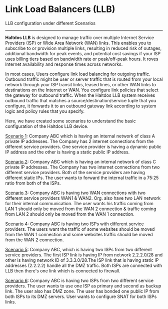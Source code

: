 # Link Load Balancers (LLB)

LLB configuration under different Scenarios

---

**Haltdos LLB** is designed to manage traffic over multiple Internet Service Providers (ISP) or Wide Area Network (WAN) links. This enables you to subscribe to or provision multiple links, resulting in reduced risk of outages, additional bandwidth for peak events, and potential cost savings if your ISP uses billing tiers based on bandwidth rate or peak/off-peak hours. It roves Internet availability and response times across networks.  

In most cases, Users configure link load balancing for outgoing traffic. Outbound traffic might be user or server traffic that is routed from your local network through your ISP transit links, leased lines, or other WAN links to destinations on the Internet or WAN. You configure link policies that select the gateway for outbound traffic.
When the Haltdos LLB system receives outbound traffic that matches a source/destination/service tuple that you configure, it forwards it to an outbound gateway link according to system logic and policy rules that you specify.  

Here, we have created some scenarios to understand the basic configuration of the Haltdos LLB device.

[Scenario 1](scenario-1.md)​: Company ABC which is having an internal network of class A private IP addresses. The Company has 2 internet connections from the different service providers. One service provider is having a dynamic public IP address and the other is having a static public IP address.  

[Scenario 2](scenario-2.md)​: Company ABC which is having an internal network of class C private IP addresses. The Company has two internet connections from two different service providers. Both of the service providers are having different static IPs. The user wants to forward the internal traffic in a 75:25 ratio from both of the ISPs.  

[Scenario 3](scenario-3.md)​: Company ABC is having two WAN connections with two different service providers WAN1 & WAN2. Org. also have two LAN network for their internal communication. The user wants his traffic coming from LAN 1 should only be moved from the WAN 2 connection & traffic coming from LAN 2 should only be moved from the WAN 1 connection.  

[Scenario 4](scenario-4.md)​: Company ABC is having two ISPs with different service providers. The users want the traffic of some websites should be moved from the WAN 1 connection and some websites traffic should be moved from the WAN 2 connection.  

[Scenario 5](scenario-5.md)​: Company ABC, which is having two ISPs from two different service providers. The first ISP link is having IP from network 2.2.2.0/28 and other is having network ID of 3.3.3.0/28.The ISP link that is having static IP addresses  (2.2.2.2) handle all the DMZ traffic. Both ISPs are connected with LLB then there's one link which is connected to firewall. 

[Scenario 6](scenario-6.md)​: Company ABC is having two ISPs from two different service providers. The user wants to use one ISP as primary and second as backup link. The user also has DMZ zone. The user has bonded one public IP from both ISPs to its DMZ servers. User wants to configure SNAT for both ISPs links.  
